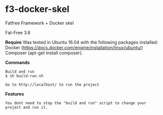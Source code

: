 # f3-docker-skel

Fatfree Framework + Docker skel

Fat-Free 3.6

**Require**
    Was tested in Ubuntu 16.04 with the following packages installed:
        Docker (https://docs.docker.com/engine/installation/linux/ubuntu/)
        Composer (apt-get install composer).

**Commands**

    Build and run 
    $ sh build-run.sh
    
    Go to http://localhost/ to run the project

**Features**

    You dont need to stop the "build and run" script to change your project and run it.
